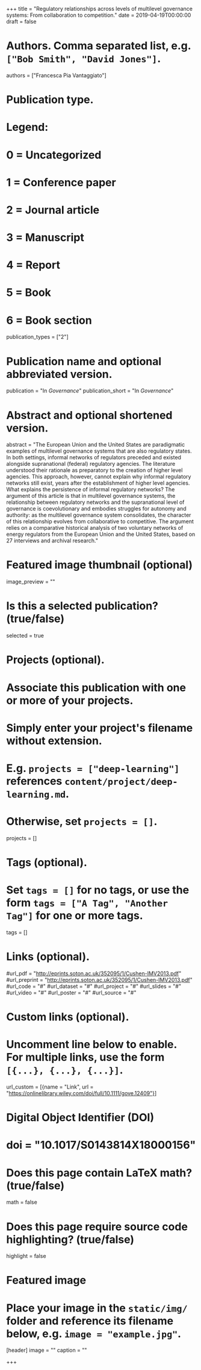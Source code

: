 +++
title = "Regulatory relationships across levels of multilevel governance systems: From collaboration to competition."
date = 2019-04-19T00:00:00
draft = false

# Authors. Comma separated list, e.g. `["Bob Smith", "David Jones"]`.
authors = ["Francesca Pia Vantaggiato"]

# Publication type.
# Legend:
# 0 = Uncategorized
# 1 = Conference paper
# 2 = Journal article
# 3 = Manuscript
# 4 = Report
# 5 = Book
# 6 = Book section
publication_types = ["2"]

# Publication name and optional abbreviated version.
publication = "In *Governance*"
publication_short = "In *Governance*"

# Abstract and optional shortened version.
abstract = "The European Union and the United States are paradigmatic examples of multilevel governance systems that are also regulatory states. In both settings, informal networks of regulators preceded and existed alongside supranational (federal) regulatory agencies. The literature understood their rationale as preparatory to the creation of higher level agencies. This approach, however, cannot explain why informal regulatory networks still exist, years after the establishment of higher level agencies. What explains the persistence of informal regulatory networks? The argument of this article is that in multilevel governance systems, the relationship between regulatory networks and the supranational level of governance is coevolutionary and embodies struggles for autonomy and authority: as the multilevel governance system consolidates, the character of this relationship evolves from collaborative to competitive. The argument relies on a comparative historical analysis of two voluntary networks of energy regulators from the European Union and the United States, based on 27 interviews and archival research."


# Featured image thumbnail (optional)
image_preview = ""

# Is this a selected publication? (true/false)
selected = true

# Projects (optional).
#   Associate this publication with one or more of your projects.
#   Simply enter your project's filename without extension.
#   E.g. `projects = ["deep-learning"]` references `content/project/deep-learning.md`.
#   Otherwise, set `projects = []`.
projects = []

# Tags (optional).
#   Set `tags = []` for no tags, or use the form `tags = ["A Tag", "Another Tag"]` for one or more tags.
tags = []

# Links (optional).
#url_pdf = "http://eprints.soton.ac.uk/352095/1/Cushen-IMV2013.pdf"
#url_preprint = "http://eprints.soton.ac.uk/352095/1/Cushen-IMV2013.pdf"
#url_code = "#"
#url_dataset = "#"
#url_project = "#"
#url_slides = "#"
#url_video = "#"
#url_poster = "#"
#url_source = "#"

# Custom links (optional).
#   Uncomment line below to enable. For multiple links, use the form `[{...}, {...}, {...}]`.
url_custom = [{name = "Link", url = "https://onlinelibrary.wiley.com/doi/full/10.1111/gove.12409"}]

# Digital Object Identifier (DOI)
# doi = "10.1017/S0143814X18000156"

# Does this page contain LaTeX math? (true/false)
math = false

# Does this page require source code highlighting? (true/false)
highlight = false

# Featured image
# Place your image in the `static/img/` folder and reference its filename below, e.g. `image = "example.jpg"`.
[header]
image = ""
caption = ""

+++

